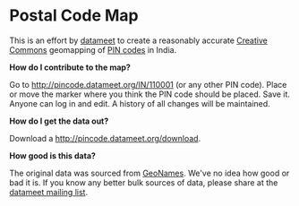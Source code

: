 Postal Code Map
===============

This is an effort by [datameet](http://www.datameet.org) to create a reasonably accurate
[Creative Commons](http://creativecommons.org/licenses/by/3.0/) geomapping of
[PIN codes](http://en.wikipedia.org/wiki/Postal_Index_Number) in India.

**How do I contribute to the map?**

Go to http://pincode.datameet.org/IN/110001 (or any other PIN code).
Place or move the marker where you think the PIN code should be placed. Save it.
Anyone can log in and edit. A history of all changes will be maintained.

**How do I get the data out?**

Download a http://pincode.datameet.org/download.

**How good is this data?**

The original data was sourced from <a href="http://download.geonames.org/export/zip/">GeoNames</a>. We've no idea how good or bad it is.
If you know any better bulk sources of data, please share at the <a href="https://groups.google.com/group/datameet">datameet mailing list</a>.
